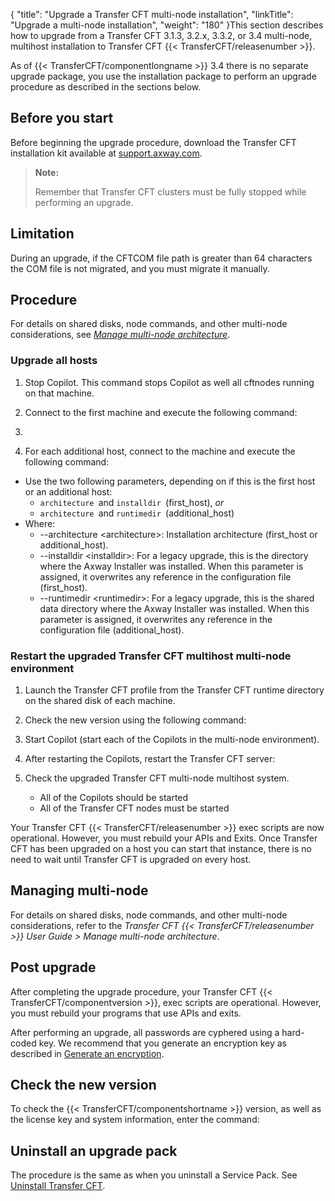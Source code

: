 {
    "title": "Upgrade a Transfer CFT multi-node installation",
    "linkTitle": "Upgrade a multi-node installation",
    "weight": "180"
}This section describes how to upgrade from a Transfer CFT 3.1.3, 3.2.x, 3.3.2, or 3.4 multi-node, multihost installation to Transfer CFT {{< TransferCFT/releasenumber  >}}.

As of {{< TransferCFT/componentlongname  >}} 3.4 there is no separate upgrade package, you use the installation package to perform an upgrade procedure as described in the sections below.

<span id="Before"></span>

## Before you start

Before beginning the upgrade procedure, download the Transfer CFT installation kit available at [support.axway.com](https://support.axway.com/).

> **Note:**
>
> Remember that Transfer CFT clusters must be fully stopped while performing an upgrade.

## Limitation

During an upgrade, if the CFTCOM file path is greater than 64 characters the COM file is not migrated, and you must migrate it manually.

## Procedure

For details on shared disks, node commands, and other multi-node considerations, see *[Manage multi-node architecture](../../../../about_multinode)*.

### Upgrade all hosts

1.  Stop Copilot. This command stops Copilot as well all cftnodes running on that machine.  

2.  Connect to the first machine and execute the following command:

3.   

4.  For each additional host, connect to the machine and execute the following command:  

-   Use the two following parameters, depending on if this is the first host or an additional host:
    -   `architecture `and `installdir `(first\_host), *or*
    -   `architecture `and `runtimedir `(additional\_host)
-   Where:
    -   --architecture &lt;architecture>: Installation architecture (first\_host or additional\_host).
    -   --installdir &lt;installdir>: For a legacy upgrade, this is the directory where the Axway Installer was installed. When this parameter is assigned, it overwrites any reference in the configuration file (first\_host).
    -   --runtimedir &lt;runtimedir>: For a legacy upgrade, this is the shared data directory where the Axway Installer was installed. When this parameter is assigned, it overwrites any reference in the configuration file (additional\_host).

### Restart the upgraded Transfer CFT multihost multi-node environment

1.  Launch the Transfer CFT profile from the Transfer CFT runtime directory on the shared disk of each machine.  
2.  Check the new version using the following command:  
3.  Start Copilot (start each of the Copilots in the multi-node environment).  
4.  After restarting the Copilots, restart the Transfer CFT server:  
5.  Check the upgraded Transfer CFT multi-node multihost system.  
    -   All of the Copilots should be started

    <!-- -->

    -   All of the Transfer CFT nodes must be started

Your Transfer CFT {{< TransferCFT/releasenumber  >}} exec scripts are now operational. However, you must rebuild your APIs and Exits. Once Transfer CFT has been upgraded on a host you can start that instance, there is no need to wait until Transfer CFT is upgraded on every host.

## Managing multi-node

For details on shared disks, node commands, and other multi-node considerations, refer to the *Transfer CFT {{< TransferCFT/releasenumber  >}} User Guide &gt; *Manage multi-node architecture**.

## Post upgrade

After completing the upgrade procedure, your Transfer CFT {{< TransferCFT/componentversion  >}}, exec scripts are operational. However, you must rebuild your programs that use APIs and exits.

After performing an upgrade, all passwords are cyphered using a hard-coded key. We recommend that you generate an encryption key as described in [Generate an encryption](https://docs.axway.com/bundle/TransferCFT_38_UsersGuide_allOS_en_HTML5/page/Content/Security/cipher_key.htm).

## Check the new version

To check the {{< TransferCFT/componentshortname  >}} version, as well as the license key and system information, enter the command:

## Uninstall an upgrade pack

The procedure is the same as when you uninstall a Service Pack. See [Uninstall Transfer CFT](../../uninstall_transfercft_ux).
